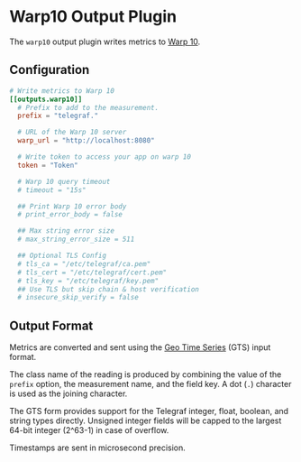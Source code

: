 # Warp10 Output Plugin

The `warp10` output plugin writes metrics to [Warp 10][].

## Configuration

```toml @sample.conf
# Write metrics to Warp 10
[[outputs.warp10]]
  # Prefix to add to the measurement.
  prefix = "telegraf."

  # URL of the Warp 10 server
  warp_url = "http://localhost:8080"

  # Write token to access your app on warp 10
  token = "Token"

  # Warp 10 query timeout
  # timeout = "15s"

  ## Print Warp 10 error body
  # print_error_body = false

  ## Max string error size
  # max_string_error_size = 511

  ## Optional TLS Config
  # tls_ca = "/etc/telegraf/ca.pem"
  # tls_cert = "/etc/telegraf/cert.pem"
  # tls_key = "/etc/telegraf/key.pem"
  ## Use TLS but skip chain & host verification
  # insecure_skip_verify = false
```

## Output Format

Metrics are converted and sent using the [Geo Time Series][] (GTS) input format.

The class name of the reading is produced by combining the value of the
`prefix` option, the measurement name, and the field key.  A dot (`.`)
character is used as the joining character.

The GTS form provides support for the Telegraf integer, float, boolean, and
string types directly.  Unsigned integer fields will be capped to the largest
64-bit integer (2^63-1) in case of overflow.

Timestamps are sent in microsecond precision.

[Warp 10]: https://www.warp10.io
[Geo Time Series]: https://www.warp10.io/content/03_Documentation/03_Interacting_with_Warp_10/03_Ingesting_data/02_GTS_input_format
